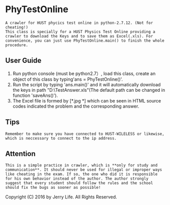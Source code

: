 ﻿# PhyTestOnline
    A crawler for HUST phycics test online in python-2.7.12. (Not for cheating!)
    This class is specially for a HUST Physics Test Online providing a crawler to download the Keys and to save them as Excel(.xls). For convenience, you can just use PhyTestOnline.main() to finish the whole procedure.

    
## User Guide

 1. Run python console (must be python2.7）, load this class, create an object of this class by typing'ans = PhyTestOnline()'.
 2. Run the script by typing 'ans.main()' and it will automatically download the keys in path "D:\TestAnswer.xls"(The default path can be changed in function 'saveAns()').
 3. The Excel file is formed by [*.jpg *] which can be seen in HTML source codes indicated the problem and the corresponding answer.

    
## Tips
    Remember to make sure you have connected to HUST-WILELESS or likewise, which is neccessary to connect to the ip address.
    
## Attention
    This is a simple practice in crawler, which is **only for study and communication**. It should never be used for illegal or improper ways like cheating in the exam. If so, the one who did it is responsible for his own behavior instead of the author. The author strongly suggest that every student should follow the rules and the school should fix the bugs as sooner as possible!
    
Copyright (C) 2016 by Jerry Life. All Rights Reserved.
